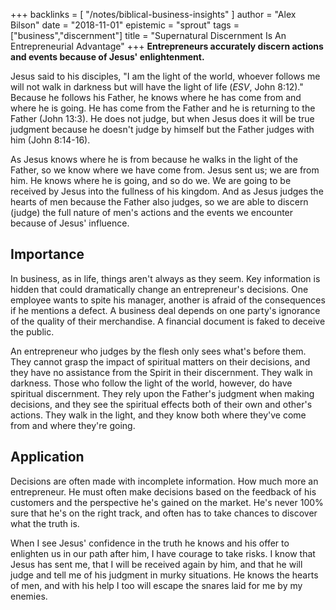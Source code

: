 +++
backlinks = [
  "/notes/biblical-business-insights"
]
author = "Alex Bilson"
date = "2018-11-01"
epistemic = "sprout"
tags = ["business","discernment"]
title = "Supernatural Discernment Is An Entrepreneurial Advantage"
+++
**Entrepreneurs accurately discern actions and events because of Jesus' enlightenment.**

Jesus said to his disciples, "I am the light of the world, whoever follows me will not walk in darkness but will have the light of life (_ESV_, John 8:12)." Because he follows his Father, he knows where he has come from and where he is going. He has come from the Father and he is returning to the Father (John 13:3). He does not judge, but when Jesus does it will be true judgment because he doesn't judge by himself but the Father judges with him (John 8:14-16).

As Jesus knows where he is from because he walks in the light of the Father, so we know where we have come from. Jesus sent us; we are from him. He knows where he is going, and so do we. We are going to be received by Jesus into the fullness of his kingdom.  And as Jesus judges the hearts of men because the Father also judges, so we are able to discern (judge) the full nature of men's actions and the events we encounter because of Jesus' influence.

## Importance

In business, as in life, things aren't always as they seem. Key information is hidden that could dramatically change an entrepreneur's decisions. One employee wants to spite his manager, another is afraid of the consequences if he mentions a defect. A business deal depends on one party's ignorance of the quality of their merchandise. A financial document is faked to deceive the public.

An entrepreneur who judges by the flesh only sees what's before them. They cannot grasp the impact of spiritual matters on their decisions, and they have no assistance from the Spirit in their discernment. They walk in darkness. Those who follow the light of the world, however, do have spiritual discernment. They rely upon the Father's judgment when making decisions, and they see the spiritual effects both of their own and other's actions. They walk in the light, and they know both where they've come from and where they're going.

## Application

Decisions are often made with incomplete information. How much more an entrepreneur. He must often make decisions based on the feedback of his customers and the perspective he's gained on the market. He's never 100% sure that he's on the right track, and often has to take chances to discover what the truth is.

When I see Jesus' confidence in the truth he knows and his offer to enlighten us in our path after him, I have courage to take risks. I know that Jesus has sent me, that I will be received again by him, and that he will judge and tell me of his judgment in murky situations. He knows the hearts of men, and with his help I too will escape the snares laid for me by my enemies.

